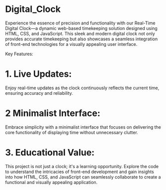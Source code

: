 # Digital_Clock


Experience the essence of precision and functionality with our Real-Time Digital Clock—a dynamic web-based timekeeping solution designed using HTML, CSS, and JavaScript. This sleek and modern digital clock not only provides accurate timekeeping but also showcases a seamless integration of front-end technologies for a visually appealing user interface.

Key Features:

# 1. Live Updates: 
Enjoy real-time updates as the clock continuously reflects the current time, ensuring accuracy and reliability.

# 2 Minimalist Interface: 
Embrace simplicity with a minimalist interface that focuses on delivering the core functionality of displaying time without unnecessary clutter.


# 3. Educational Value: 
This project is not just a clock; it's a learning opportunity. Explore the code to understand the intricacies of front-end development and gain insights into how HTML, CSS, and JavaScript can seamlessly collaborate to create a functional and visually appealing application.
